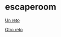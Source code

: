 # escaperoom




[Un reto](https://github.com/traselfaro1/escaperoom/blob/main/Examen%20final%20redes.png)


[Otro reto](https://github.com/traselfaro1/escaperoom/blob/main/Examen%20final%20redes.png)
